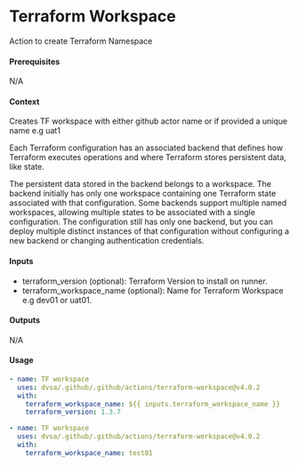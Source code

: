# Terraform Workspace
Action to create Terraform Namespace

####  Prerequisites
N/A

####  Context
Creates TF workspace with either github actor name or if provided a unique name e.g uat1

Each Terraform configuration has an associated backend that defines how Terraform executes operations and where Terraform stores persistent data, like state.

The persistent data stored in the backend belongs to a workspace. The backend initially has only one workspace containing one Terraform state associated with that configuration. Some backends support multiple named workspaces, allowing multiple states to be associated with a single configuration. The configuration still has only one backend, but you can deploy multiple distinct instances of that configuration without configuring a new backend or changing authentication credentials.

####  Inputs
- terraform_version (optional): Terraform Version to install on runner.
- terraform_workspace_name (optional): Name for Terraform Workspace e.g dev01 or uat01.

####  Outputs
N/A

####  Usage     
```yaml
- name: TF workspace
  uses: dvsa/.github/.github/actions/terraform-workspace@v4.0.2
  with:
    terraform_workspace_name: ${{ inputs.terraform_workspace_name }}
    terraform_version: 1.3.7

- name: TF workspace
  uses: dvsa/.github/.github/actions/terraform-workspace@v4.0.2
  with:
    terraform_workspace_name: test01         
```
